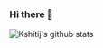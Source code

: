 ### Hi there 👋


![Kshitij's github stats](https://github-readme-stats.vercel.app/api?username=ikshitiz&show_icons=true&title_color=fff&icon_color=79ff97&text_color=9f9f9f&bg_color=151515)
